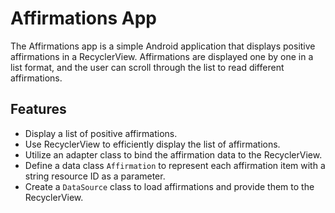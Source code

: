 # Affirmations App

The Affirmations app is a simple Android application that displays positive affirmations in a RecyclerView. Affirmations are displayed one by one in a list format, and the user can scroll through the list to read different affirmations.

## Features

- Display a list of positive affirmations.
- Use RecyclerView to efficiently display the list of affirmations.
- Utilize an adapter class to bind the affirmation data to the RecyclerView.
- Define a data class `Affirmation` to represent each affirmation item with a string resource ID as a parameter.
- Create a `DataSource` class to load affirmations and provide them to the RecyclerView.



